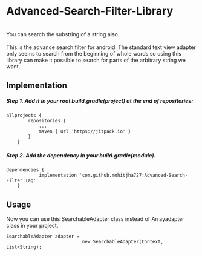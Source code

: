 # Advanced-Search-Filter-Library
<br/>
 You can search the substring of a string also.
 
<br/>
<br/>
This is the advance search filter for android.
The standard text view adapter only seems to search from the beginning of whole words 
so using this library can make it possible to search 
for parts of the arbitrary string we want.

## Implementation

##### Step 1. Add it in your root build.gradle(project) at the end of repositories:
```
allprojects {
		repositories {
			...
			maven { url 'https://jitpack.io' }
		}
	}
```
##### Step 2. Add the dependency in your build.gradle(module).
```
dependencies {
	        implementation 'com.github.mohitjha727:Advanced-Search-Filter:Tag'
	}
```

## Usage
Now you can use this SearchableAdapter class instead of Arrayadapter class in your project.<br/>

```
SearchableAdapter adapter = 
                            new SearchableAdapter(Context, List<String);
```

